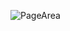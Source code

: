 ![PageArea](https://user-images.githubusercontent.com/56879548/220972643-15f0df24-ed22-4457-8460-b87b91323665.jpg)
